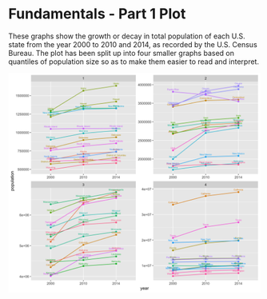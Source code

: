# Fundamentals - Part 1 Plot

These graphs show the growth or decay in total population of each U.S. state from the year 2000 to 2010 and 2014, as recorded by the U.S. Census Bureau. The plot has been split up into four smaller graphs based on quantiles of population size so as to make them easier to read and interpret.

![](state_pop_growth_plot)
